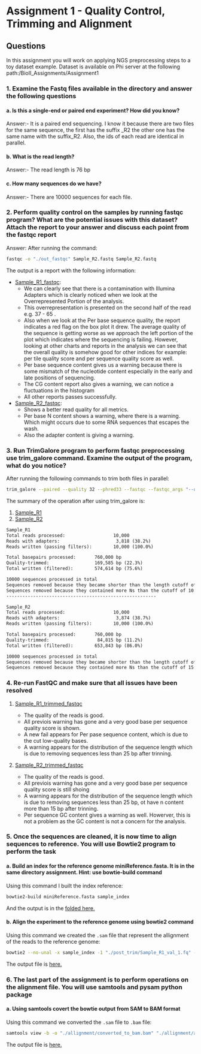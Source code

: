# Assignment 1 - Quality Control, Trimming and Alignment

## Questions

In this assignment you will work on applying NGS preprocessing steps to a toy dataset example.
Dataset is available on Phi server at the following path:/BioII_Assignments/Assignment1

### 1. Examine the Fastq files available in the directory and answer the following questions

#### a. Is this a single-end or paired end experiment? How did you know?

Answer:- It is a paired end sequencing. I know it because there are two files for the same sequence, the first has the suffix _R2 the other one has the same name with the suffix_R2. Also, the ids of each read are identical in parallel.

#### b. What is the read length?

Answer:- The read length is 76 bp

#### c. How many sequences do we have?

Answer:- There are 10000 sequences for each file.

### 2. Perform quality control on the samples by running fastqc program? What are the potential issues with this dataset? Attach the report to your answer and discuss each point from the fastqc report

Answer: After running the command:

```bash
fastqc -o "./out_fastqc" Sample_R2.fastq Sample_R2.fastq
```

The output is a report with the following information:

- [Sample_R1_fastqc](out_fastqc/Sample_R1_fastqc.html):
  - We can clearly see that there is a contamination with Illumina Adapters which is clearly noticed when we look at the Overrepresented Portion of the analysis.
  - This overrepresentation is presented on the second half of the read e.g. 37 - 65 .
  - Also when we look at the Per base sequence quality, the report indicates a red flag on the box plot it drew. The average quality of the sequence is getting worse as we approach the left portion of the plot which indicates where the sequencing is failing. However, looking at other charts and reports in the analysis we can see that the overall quality is somehow good for other indices for example: per tile quality score and per sequence quality score as well.
  - Per base sequence content gives us a warning because there is some mismatch of the nucleotide content especially in the early and late positions of sequencing.
  - The CG content report also gives a warning, we can notice a fluctuations in the histogram
  - All other reports passes successfully.
- [Sample_R2_fastqc](out_fastqc/Sample_R2_fastqc.html):
  - Shows a better read quality for all metrics.
  - Per base N content shows a warning, where there is a warning. Which might occurs due to some RNA sequences that escapes the wash.
  - Also the adapter content is giving a warning.

### 3. Run TrimGalore program to perform fastqc preprocessing use trim_galore command. Examine the output of the program, what do you notice?

After running the following commands to trim both files in parallel:

```bash
trim_galore --paired --quality 32 --phred33 --fastqc --fastqc_args "--outdir './post_trim/fastqc'" --output_dir "./post_trim" --illumina --dont_gzip --length 25 --max_n 10 "./init_fasta/Sample_R1.fastq" "./init_fasta/Sample_R2.fastq"
```

The summary of the operation after using trim_galore is:

1. [Sample_R1](post_trim/Sample_R1.fastq_trimming_report.txt)
2. [Sample_R2](post_trim/Sample_R2_val_2.fq)

```txt
Sample_R1
Total reads processed:                  10,000
Reads with adapters:                     3,818 (38.2%)
Reads written (passing filters):        10,000 (100.0%)

Total basepairs processed:       760,000 bp
Quality-trimmed:                 169,585 bp (22.3%)
Total written (filtered):        574,614 bp (75.6%)

10000 sequences processed in total
Sequences removed because they became shorter than the length cutoff of 25 bp: 980 (9.8%)
Sequences removed because they contained more Ns than the cutoff of 10: 0 (0.0%)
--------------------------------------------------------

Sample_R2
Total reads processed:                  10,000
Reads with adapters:                     3,874 (38.7%)
Reads written (passing filters):        10,000 (100.0%)

Total basepairs processed:       760,000 bp
Quality-trimmed:                  84,815 bp (11.2%)
Total written (filtered):        653,843 bp (86.0%)

10000 sequences processed in total
Sequences removed because they became shorter than the length cutoff of 25 bp: 909 (9.1%)
Sequences removed because they contained more Ns than the cutoff of 15: 0 (0.0%)
```

### 4. Re-run FastQC and make sure that all issues have been resolved

1. [Sample_R1_trimmed_fastqc](post_trim/fastqc/Sample_R1_val_1_fastqc.html)
   - The quality of the reads is good.
   - All previois warning has gone and a very good base per sequence quality score is shown.
   - A new fail appears for Per pase sequence content, which is due to the cut low-quality bases.
   - A warning appears for the distribution of the sequence length which is due to removing sequences less than 25 bp after trinning.

2. [Sample_R2_trimmed_fastqc](post_trim/fastqc/Sample_R2_val_2_fastqc.html)
   - The quality of the reads is good.
   - All previois warning has gone and a very good base per sequence quality score is still shoing
   - A warning appears for the distribution of the sequence length which is due to removing sequences less than 25 bp, ot have n content more than 15 bp after trinning.
   - Per sequence GC content gives a warning as well. Howerver, this is not a problem as the GC content is not a concern for the analysis.

### 5. Once the sequences are cleaned, it is now time to align sequences to reference. You will use Bowtie2 program to perform the task

#### a. Build an index for the reference genome miniReference.fasta. It is in the same directory assignment. Hint: use bowtie-build command

Using this command I built the index reference:

```bash
bowtie2-build miniReference.fasta sample_index
```

And the output is in the [folded here.](./allignment)

#### b. Align the experiment to the reference genome using bowtie2 command

Using this command we created the `.sam` file that represent the allignment of the reads to the reference genome:

```bash
bowtie2 --no-unal -x sample_index -1 "./post_trim/Sample_R1_val_1.fq" -2 "./post_trim/Sample_R2_val_2.fq" -S alligned_sample.sam
```

The output file is [here.](./allignment/alligned_sample.sam)

### 6. The last part of the assignment is to perform operations on the alignment file. You will use samtools and pysam python package

#### a. Using samtools covert the bowtie output from SAM to BAM format

Using this command we converted the `.sam` file to `.bam` file:

```bash
samtools view -b -o "./allignment/converted_to_bam.bam" "./allignment/alligned_sample.sam"
```

The output file is [here.](./allignment/converted_to_bam.bam)
